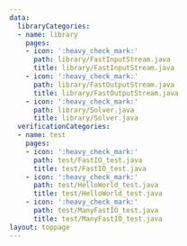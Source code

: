 ```yaml
---
data:
  libraryCategories:
  - name: library
    pages:
    - icon: ':heavy_check_mark:'
      path: library/FastInputStream.java
      title: library/FastInputStream.java
    - icon: ':heavy_check_mark:'
      path: library/FastOutputStream.java
      title: library/FastOutputStream.java
    - icon: ':heavy_check_mark:'
      path: library/Solver.java
      title: library/Solver.java
  verificationCategories:
  - name: test
    pages:
    - icon: ':heavy_check_mark:'
      path: test/FastIO_test.java
      title: test/FastIO_test.java
    - icon: ':heavy_check_mark:'
      path: test/HelloWorld_test.java
      title: test/HelloWorld_test.java
    - icon: ':heavy_check_mark:'
      path: test/ManyFastIO_test.java
      title: test/ManyFastIO_test.java
layout: toppage
---
```

